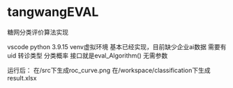 # tangwangEVAL
糖网分类评价算法实现

vscode python 3.9.15 venv虚拟环境
基本已经实现，目前缺少企业ai数据 需要有uid 转诊类型 分类概率
接口就是eval_Algorithm() 无需参数
 
运行后：
在/src下生成roc_curve.png
在/workspace/classification下生成result.xlsx
